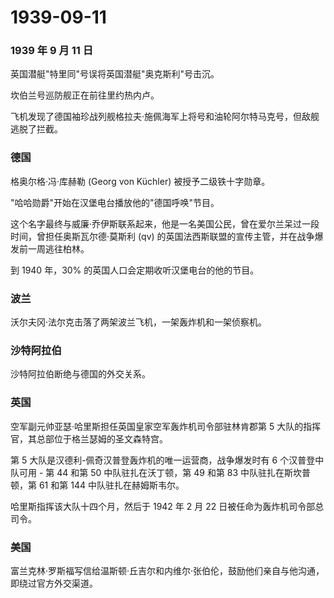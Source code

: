 # 1939-09-11

### 1939 年 9 月 11 日

英国潜艇"特里同"号误将英国潜艇"奥克斯利"号击沉。

坎伯兰号巡防舰正在前往里约热内卢。

飞机发现了德国袖珍战列舰格拉夫·施佩海军上将号和油轮阿尔特马克号，但敌舰逃脱了拦截。

### 德国

格奥尔格·冯·库赫勒 (Georg von Küchler) 被授予二级铁十字勋章。

"哈哈勋爵"开始在汉堡电台播放他的"德国呼唤"节目。

这个名字最终与威廉·乔伊斯联系起来，他是一名美国公民，曾在爱尔兰呆过一段时间，曾担任奥斯瓦尔德·莫斯利
(qv) 的英国法西斯联盟的宣传主管，并在战争爆发前一周逃往柏林。

到 1940 年，30% 的英国人口会定期收听汉堡电台的他的节目。

### 波兰

沃尔夫冈·法尔克击落了两架波兰飞机，一架轰炸机和一架侦察机。

### 沙特阿拉伯

沙特阿拉伯断绝与德国的外交关系。

### 英国

空军副元帅亚瑟·哈里斯担任英国皇家空军轰炸机司令部驻林肯郡第 5
大队的指挥官，其总部位于格兰瑟姆的圣文森特宫。

第 5 大队是汉德利-佩奇汉普登轰炸机的唯一运营商，战争爆发时有 6
个汉普登中队可用 - 第 44 和第 50 中队驻扎在沃丁顿，第 49 和第 83
中队驻扎在斯坎普顿，第 61 和第 144 中队驻扎在赫姆斯韦尔。

哈里斯指挥该大队十四个月，然后于 1942 年 2 月 22
日被任命为轰炸机司令部总司令。

### 美国

富兰克林·罗斯福写信给温斯顿·丘吉尔和内维尔·张伯伦，鼓励他们亲自与他沟通，即绕过官方外交渠道。